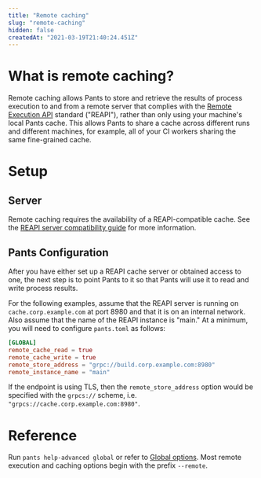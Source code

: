 ```yaml
---
title: "Remote caching"
slug: "remote-caching"
hidden: false
createdAt: "2021-03-19T21:40:24.451Z"
---
```

What is remote caching?
=======================

Remote caching allows Pants to store and retrieve the results of process execution to and from a remote server that complies with the [Remote Execution API](https://github.com/bazelbuild/remote-apis) standard ("REAPI"), rather than only using your machine's local Pants cache. This allows Pants to share a cache across different runs and different machines, for example, all of your CI workers sharing the same fine-grained cache.

Setup
=====

Server
------

Remote caching requires the availability of a REAPI-compatible cache. See the [REAPI server compatibility guide](doc:remote-caching-execution#server-compatibility) for more information.

Pants Configuration
-------------------

After you have either set up a REAPI cache server or obtained access to one, the next step is to point Pants to it so that Pants will use it to read and write process results. 

For the following examples, assume that the REAPI server is running on `cache.corp.example.com` at port 8980 and that it is on an internal network. Also assume that the name of the REAPI instance is "main." At a minimum, you will need to configure `pants.toml` as follows:

```toml
[GLOBAL]
remote_cache_read = true
remote_cache_write = true
remote_store_address = "grpc://build.corp.example.com:8980"
remote_instance_name = "main"
```

If the endpoint is using TLS, then the `remote_store_address` option would be specified with the  `grpcs://` scheme, i.e. `"grpcs://cache.corp.example.com:8980"`.

Reference
=========

Run `pants help-advanced global` or refer to [Global options](doc:reference-global). Most remote execution and caching options begin with the prefix `--remote`.
